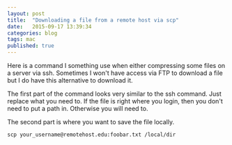 ```yaml
---
layout: post
title:  "Downloading a file from a remote host via scp"
date:   2015-09-17 13:39:34
categories: blog
tags: mac
published: true
---
```


Here is a command I something use when either compressing some files on a server via ssh.  Sometimes I won't have access via FTP to download a file but I do have this alternative to download it.

The first part of the command looks very similar to the ssh command.  Just replace what you need to.  If the file is right where you login, then you don't need to put a path in.  Otherwise you will need to.

The second part is where you want to save the file locally.

	scp your_username@remotehost.edu:foobar.txt /local/dir